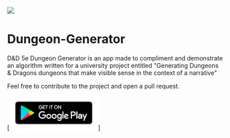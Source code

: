 [<img src="art/app-icon.png">]()

# Dungeon-Generator

D&D 5e Dungeon Generator is an app made to compliment and demonstrate an algorithm written for a university project entitled "Generating Dungeons & Dragons dungeons that make visible sense in the context of a narrative"

Feel free to contribute to the project and open a pull request.

[<img src="art/google-play-icon.png"
      alt="Download from Google Play"
      height="80">]<!--(https://play.google.com/store/apps/details?id=com.joeshuff.dddungeongenerator) [<img src="art/f-droid-download.png"
      alt="Download from F-Droid"
      height="80">]() [<img src="art/direct-apk-download.png"
      alt="Direct download"
      height="80">]()-->
      
